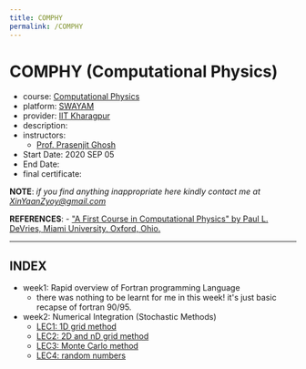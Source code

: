 ```yaml
---
title: COMPHY
permalink: /COMPHY
---
```


# COMPHY (Computational Physics)
- course: [Computational Physics](https://onlinecourses.nptel.ac.in/noc20_ph20)
- platform: [SWAYAM](https://swayam.gov.in/)
- provider: [IIT Kharagpur](https://www.iiserpune.ac.in/)
- description:  
- instructors:
  - [Prof. Prasenjit Ghosh](https://www.iiserpune.ac.in/people/faculty-details/73)
- Start Date: 2020 SEP 05
- End Date:
- final certificate:

**NOTE**: *if you find anything inappropriate here kindly contact me at XinYaanZyoy@gmail.com*

**REFERENCES**: 
    - ["A First Course in Computational Physics" by Paul L. DeVries, Miami University, Oxford, Ohio.](https://archive.org/details/PaulLDeVriesAFirstCourseInComputationalPhysicsWiley1984)
    
______________
## INDEX
- week1: Rapid overview of Fortran programming Language
    - there was nothing to be learnt for me in this week! it's just basic recapse of fortran 90/95.
- week2: Numerical Integration (Stochastic Methods)
    - [LEC1: 1D grid method](/OCBooks/COMPHY/notes/week2/lec1)
    - [LEC2: 2D and nD grid method](/OCBooks/COMPHY/notes/week2/lec2)
    - [LEC3: Monte Carlo method](/OCBooks/COMPHY/notes/week2/lec3)
    - [LEC4: random numbers](/OCBooks/COMPHY/notes/week2/lec4)